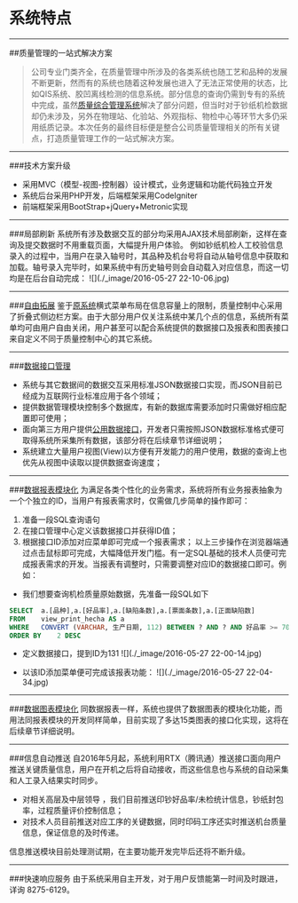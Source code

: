 # 系统特点
***

##质量管理的一站式解决方案
>公司专业门类齐全，在质量管理中所涉及的各类系统也随工艺和品种的发展不断更新，然而有的系统也随着这种发展也进入了无法正常使用的状态，比如QIS系统、胶凹离线检测的信息系统。部分信息的查询仍需到专有的系统中完成，虽然[质量综合管理系统](http://10.8.2.133)解决了部分问题，但当时对于钞纸机检数据却仍未涉及，另外在物理站、化验站、外观指标、物检中心等环节大多仍采用纸质记录。本次任务的最终目标便是整合公司质量管理相关的所有关键点，打造质量管理工作的一站式解决方案。

***
###技术方案升级
+ 采用MVC（模型-视图-控制器）设计模式，业务逻辑和功能代码独立开发
+ 系统后台采用PHP开发，后端框架采用CodeIgniter
+ 前端框架采用BootStrap+jQuery+Metronic实现

***
###局部刷新
系统所有涉及数据交互的部分均采用AJAX技术局部刷新，这样在查询及提交数据时不用重载页面，大幅提升用户体验。
例如钞纸机检人工校验信息录入的过程中，当用户在录入轴号时，其品种及机台号将自动从轴号信息中获取和加载。轴号录入完毕时，如果系统中有历史轴号则会自动载入对应信息，而这一切均是在后台自动完成：
![](./_image/2016-05-27 22-10-06.jpg)
***
###[自由拓展](../../settings/menu)
鉴于[原系统](http://10.8.2.133)横式菜单布局在信息容量上的限制，质量控制中心采用了折叠式侧边栏方案。由于大部分用户仅关注系统中某几个点的信息，系统所有菜单均可由用户自由关闭，用户甚至可以配合系统提供的数据接口及报表和图表接口来自定义不同于质量控制中心的其它系统。
***
###[数据接口管理](../../datainterface)
+ 系统与其它数据间的数据交互采用标准JSON数据接口实现，而JSON目前已经成为互联网行业标准应用于各个领域；
+ 提供数据管理模块控制多个数据库，有新的数据库需要添加时只需做好相应配置即可使用；
+ 面向第三方用户提供[公用数据接口](../../datainterface)，开发者只需按照JSON数据标准格式便可取得系统所采集所有数据，该部分将在后续章节详细说明；
+ 系统建立大量用户视图(View)以方便有开发能力的用户使用，数据的查询上也优先从视图中读取以提供数据查询速度；

***
###[数据报表模块化](../../qualitytable)
为满足各类个性化的业务需求，系统将所有业务报表抽象为一个个独立的ID，当用户有报表需求时，仅需做几步简单的操作即可：
1. 准备一段SQL查询语句
2. 在接口管理中心定义该数据接口并获得ID值；
3. 根据接口ID添加对应菜单即可完成一个报表需求；
以上三步操作在浏览器端通过点击鼠标即可完成，大幅降低开发门槛。有一定SQL基础的技术人员便可完成报表需求的开发。当报表有调整时，只需要调整对应ID的数据接口即可。例如：

+ 我们想要查询机检质量原始数据，先准备一段SQL如下
```SQL
SELECT	a.[品种],a.[好品率],a.[缺陷条数],a.[票面条数],a.[正面缺陷数]
FROM	view_print_hecha AS a
WHERE	CONVERT (VARCHAR, 生产日期, 112) BETWEEN ? AND ? AND 好品率 >= 70
ORDER BY	2 DESC
```
+ 定义数据接口，提到ID为131
![](./_image/2016-05-27 22-00-14.jpg)

+ 以该ID添加菜单便可完成该报表功能：
![](./_image/2016-05-27 22-04-34.jpg)

***
###[数据图表模块化](../../qualitychart)
同数据报表一样，系统也提供了数据图表的模块化功能，而用法同报表模块的开发同样简单，目前实现了多达15类图表的接口化实现，这将在后续章节详细说明。

***
###信息自动推送
自2016年5月起，系统利用RTX（腾讯通）推送接口面向用户推送关键质量信息，用户在开机之后将自动接收，而这些信息也与系统的自动采集和人工录入结果实时同步。

+ 对相关高层及中层领导 ，我们目前推送印钞好品率/未检统计信息，钞纸封包率，过程质量评价控制信息；
+ 对技术人员目前推送对应工序的关键数据，同时印码工序还实时推送机台质量信息，保证信息的及时传递。

信息推送模块目前处理测试期，在主要功能开发完毕后还将不断升级。

***
###快速响应服务
由于系统采用自主开发，对于用户反馈能第一时间及时跟进，详询 8275-6129。